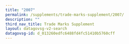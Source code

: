 ```yaml
---
title: "2007"
permalink: /supplements/trade-marks-supplement/2007/
description: ""
third_nav_title: Trade Marks Supplement
layout: datagovsg-v2-search
datagovsg-id: d_013260edfc6488fd4fc51410b5760cff
---
```

